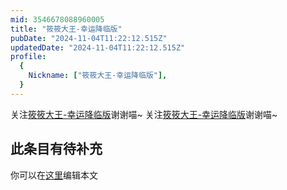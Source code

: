 ```yaml
---
mid: 3546678088960005
title: "筱筱大王-幸运降临版"
pubDate: "2024-11-04T11:22:12.515Z"
updatedDate: "2024-11-04T11:22:12.515Z"
profile:
  {
    Nickname: ["筱筱大王-幸运降临版"],
  }
---
```


关注[筱筱大王-幸运降临版](https://space.bilibili.com/3546678088960005)谢谢喵~ 关注[筱筱大王-幸运降临版](https://space.bilibili.com/3546678088960005)谢谢喵~

## 此条目有待补充
你可以在[这里](https://github.com/Yuhanawa/VTuber.ICU/edit/master/src/content/v/筱筱大王-幸运降临版/index.md)编辑本文
